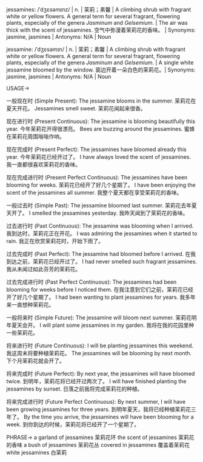 jessamines: /ˈdʒɛsəmɪnz/ | n. | 茉莉；素馨 |  A climbing shrub with fragrant white or yellow flowers.  A general term for several fragrant, flowering plants, especially of the genera *Jasminum* and *Gelsemium*. | The air was thick with the scent of jessamines. 空气中弥漫着茉莉花的香味。 | Synonyms: jasmine, jasmines | Antonyms: N/A | Noun

jessamine: /ˈdʒɛsəmɪn/ | n. | 茉莉；素馨 |  A climbing shrub with fragrant white or yellow flowers.  A general term for several fragrant, flowering plants, especially of the genera *Jasminum* and *Gelsemium*. |  A single white jessamine bloomed by the window. 窗边开着一朵白色的茉莉花。| Synonyms: jasmine, jasmines | Antonyms: N/A | Noun


USAGE->

一般现在时 (Simple Present):
The jessamine blooms in the summer. 茉莉花在夏天开花。
Jessamines smell sweet. 茉莉花闻起来很香。

现在进行时 (Present Continuous):
The jessamine is blooming beautifully this year. 今年茉莉花开得很漂亮。
Bees are buzzing around the jessamines. 蜜蜂在茉莉花周围嗡嗡作响。

现在完成时 (Present Perfect):
The jessamines have bloomed already this year. 今年茉莉花已经开过了。
I have always loved the scent of jessamines. 我一直都很喜欢茉莉花的香味。

现在完成进行时 (Present Perfect Continuous):
The jessamines have been blooming for weeks. 茉莉花已经开了好几个星期了。
I have been enjoying the scent of the jessamines all summer. 我整个夏天都在享受茉莉花的香味。

一般过去时 (Simple Past):
The jessamine bloomed last summer. 茉莉花去年夏天开了。
I smelled the jessamines yesterday. 我昨天闻到了茉莉花的香味。

过去进行时 (Past Continuous):
The jessamine was blooming when I arrived. 我到达时，茉莉花正在开花。
I was admiring the jessamines when it started to rain. 我正在欣赏茉莉花时，开始下雨了。

过去完成时 (Past Perfect):
The jessamine had bloomed before I arrived. 在我到达之前，茉莉花已经开过了。
I had never smelled such fragrant jessamines. 我从未闻过如此芬芳的茉莉花。

过去完成进行时 (Past Perfect Continuous):
The jessamines had been blooming for weeks before I noticed them. 在我注意到它们之前，茉莉花已经开了好几个星期了。
I had been wanting to plant jessamines for years. 我多年来一直想种茉莉花。

一般将来时 (Simple Future):
The jessamine will bloom next summer. 茉莉花明年夏天会开。
I will plant some jessamines in my garden. 我将在我的花园里种一些茉莉花。

将来进行时 (Future Continuous):
I will be planting jessamines this weekend.  我这周末将要种植茉莉花。
The jessamines will be blooming by next month. 下个月茉莉花就会开了。

将来完成时 (Future Perfect):
By next year, the jessamines will have bloomed twice. 到明年，茉莉花将已经开过两次了。
I will have finished planting the jessamines by sunset.  日落之前我将完成茉莉花的种植。

将来完成进行时 (Future Perfect Continuous):
By next summer, I will have been growing jessamines for three years. 到明年夏天，我将已经种植茉莉花三年了。
By the time you arrive, the jessamines will have been blooming for a week. 到你到达的时候，茉莉花将已经开了一个星期了。


PHRASE->
a garland of jessamines 茉莉花环
the scent of jessamines 茉莉花的香味
a bush of jessamines 茉莉花丛
covered in jessamines 覆盖着茉莉花
white jessamines 白茉莉
